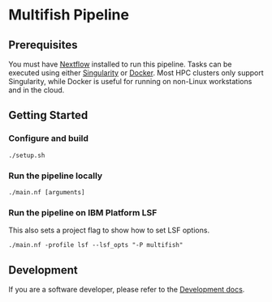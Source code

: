 # Multifish Pipeline

## Prerequisites

You must have [Nextflow](https://www.nextflow.io) installed to run this pipeline. Tasks can be executed using either [Singularity](https://sylabs.io) or [Docker](https://www.docker.com/). Most HPC clusters only support Singularity, while Docker is useful for running on non-Linux workstations and in the cloud. 

## Getting Started

### Configure and build
```
./setup.sh
```

### Run the pipeline locally
```
./main.nf [arguments]
```

### Run the pipeline on IBM Platform LSF 
This also sets a project flag to show how to set LSF options.
```
./main.nf -profile lsf --lsf_opts "-P multifish"  
```

## Development

If you are a software developer, please refer to the [Development docs](Development.md).

